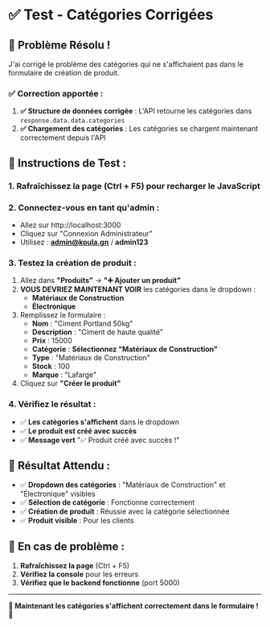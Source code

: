 # ✅ Test - Catégories Corrigées

## 🔧 **Problème Résolu !**

J'ai corrigé le problème des catégories qui ne s'affichaient pas dans le formulaire de création de produit.

### **✅ Correction apportée :**

1. **✅ Structure de données corrigée** : L'API retourne les catégories dans `response.data.data.categories`
2. **✅ Chargement des catégories** : Les catégories se chargent maintenant correctement depuis l'API

## 🧪 **Instructions de Test :**

### **1. Rafraîchissez la page** (Ctrl + F5) pour recharger le JavaScript

### **2. Connectez-vous en tant qu'admin :**
- Allez sur http://localhost:3000
- Cliquez sur "Connexion Administrateur"
- Utilisez : **admin@koula.gn** / **admin123**

### **3. Testez la création de produit :**
1. Allez dans **"Produits"** → **"➕ Ajouter un produit"**
2. **VOUS DEVRIEZ MAINTENANT VOIR** les catégories dans le dropdown :
   - **Matériaux de Construction**
   - **Électronique**
3. Remplissez le formulaire :
   - **Nom** : "Ciment Portland 50kg"
   - **Description** : "Ciment de haute qualité"
   - **Prix** : 15000
   - **Catégorie** : **Sélectionnez "Matériaux de Construction"**
   - **Type** : "Matériaux de Construction"
   - **Stock** : 100
   - **Marque** : "Lafarge"
4. Cliquez sur **"Créer le produit"**

### **4. Vérifiez le résultat :**
- ✅ **Les catégories s'affichent** dans le dropdown
- ✅ **Le produit est créé avec succès**
- ✅ **Message vert** "✅ Produit créé avec succès !"

## 🎯 **Résultat Attendu :**

- ✅ **Dropdown des catégories** : "Matériaux de Construction" et "Électronique" visibles
- ✅ **Sélection de catégorie** : Fonctionne correctement
- ✅ **Création de produit** : Réussie avec la catégorie sélectionnée
- ✅ **Produit visible** : Pour les clients

## 🔧 **En cas de problème :**

1. **Rafraîchissez la page** (Ctrl + F5)
2. **Vérifiez la console** pour les erreurs
3. **Vérifiez que le backend fonctionne** (port 5000)

---
**🎉 Maintenant les catégories s'affichent correctement dans le formulaire !** 🎉
